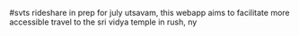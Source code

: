#svts rideshare
in prep for july utsavam, this webapp aims to facilitate more accessible travel to the sri vidya temple in rush, ny
